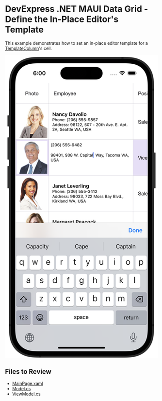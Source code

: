 # DevExpress .NET MAUI Data Grid - Define the In-Place Editor's Template

This example demonstrates how to set an in-place editor template for a [TemplateColumn](https://docs.devexpress.com/MAUI/DevExpress.Maui.DataGrid.TemplateColumn)'s cell.

<img src="./img/edit-template.png"/>

<!-- default file list -->
## Files to Review

* [MainPage.xaml](MainPage.xaml)
* [Model.cs](Model.cs)
* [ViewModel.cs](ViewModel.cs)

<!-- default file list end -->
